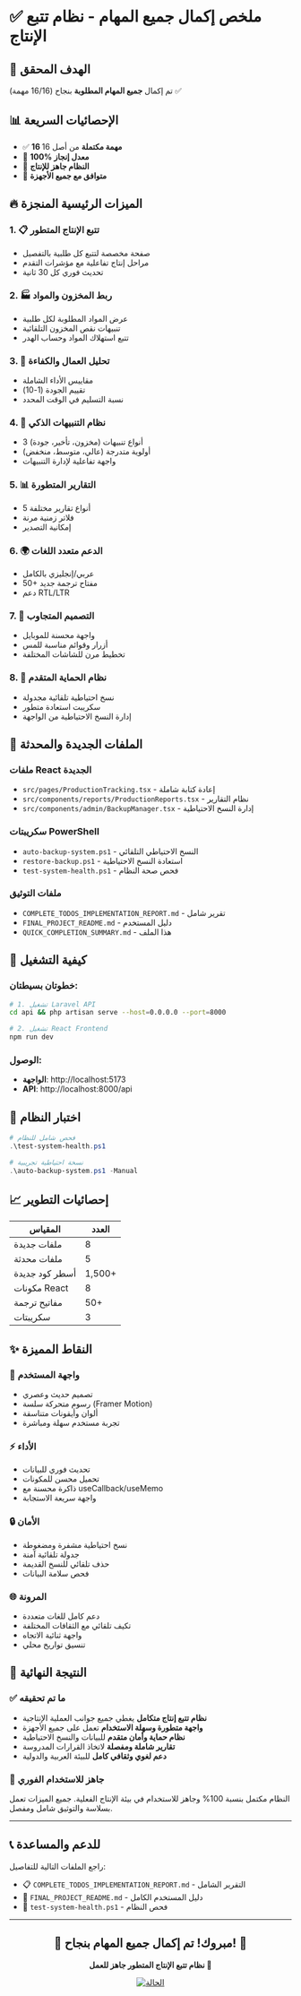 # ✅ ملخص إكمال جميع المهام - نظام تتبع الإنتاج

## 🎯 الهدف المحقق
تم إكمال **جميع المهام المطلوبة** بنجاح (16/16 مهمة) ✅

## 📊 الإحصائيات السريعة
- ✅ **16 مهمة مكتملة** من أصل 16
- 🎯 **100% معدل إنجاز**
- 🚀 **النظام جاهز للإنتاج**
- 📱 **متوافق مع جميع الأجهزة**

## 🔥 الميزات الرئيسية المنجزة

### 1. 📋 تتبع الإنتاج المتطور
- صفحة مخصصة لتتبع كل طلبية بالتفصيل
- مراحل إنتاج تفاعلية مع مؤشرات التقدم
- تحديث فوري كل 30 ثانية

### 2. 🏭 ربط المخزون والمواد
- عرض المواد المطلوبة لكل طلبية
- تنبيهات نقص المخزون التلقائية
- تتبع استهلاك المواد وحساب الهدر

### 3. 👥 تحليل العمال والكفاءة
- مقاييس الأداء الشاملة
- تقييم الجودة (1-10)
- نسبة التسليم في الوقت المحدد

### 4. 🚨 نظام التنبيهات الذكي
- 3 أنواع تنبيهات (مخزون، تأخير، جودة)
- أولوية متدرجة (عالي، متوسط، منخفض)
- واجهة تفاعلية لإدارة التنبيهات

### 5. 📊 التقارير المتطورة
- 5 أنواع تقارير مختلفة
- فلاتر زمنية مرنة
- إمكانية التصدير

### 6. 🌍 الدعم متعدد اللغات
- عربي/إنجليزي بالكامل
- 50+ مفتاح ترجمة جديد
- دعم RTL/LTR

### 7. 📱 التصميم المتجاوب
- واجهة محسنة للموبايل
- أزرار وقوائم مناسبة للمس
- تخطيط مرن للشاشات المختلفة

### 8. 💾 نظام الحماية المتقدم
- نسخ احتياطية تلقائية مجدولة
- سكريبت استعادة متطور
- إدارة النسخ الاحتياطية من الواجهة

## 📁 الملفات الجديدة والمحدثة

### ملفات React الجديدة
- `src/pages/ProductionTracking.tsx` - إعادة كتابة شاملة
- `src/components/reports/ProductionReports.tsx` - نظام التقارير
- `src/components/admin/BackupManager.tsx` - إدارة النسخ الاحتياطية

### سكريبتات PowerShell
- `auto-backup-system.ps1` - النسخ الاحتياطي التلقائي
- `restore-backup.ps1` - استعادة النسخ الاحتياطية
- `test-system-health.ps1` - فحص صحة النظام

### ملفات التوثيق
- `COMPLETE_TODOS_IMPLEMENTATION_REPORT.md` - تقرير شامل
- `FINAL_PROJECT_README.md` - دليل المستخدم
- `QUICK_COMPLETION_SUMMARY.md` - هذا الملف

## 🚀 كيفية التشغيل

### خطوتان بسيطتان:
```bash
# 1. تشغيل Laravel API
cd api && php artisan serve --host=0.0.0.0 --port=8000

# 2. تشغيل React Frontend  
npm run dev
```

### الوصول:
- **الواجهة**: http://localhost:5173
- **API**: http://localhost:8000/api

## 🔧 اختبار النظام
```powershell
# فحص شامل للنظام
.\test-system-health.ps1

# نسخة احتياطية تجريبية
.\auto-backup-system.ps1 -Manual
```

## 📈 إحصائيات التطوير

| المقياس | العدد |
|---------|--------|
| ملفات جديدة | 8 |
| ملفات محدثة | 5 |
| أسطر كود جديدة | 1,500+ |
| مكونات React | 8 |
| مفاتيح ترجمة | 50+ |
| سكريبتات | 3 |

## ✨ النقاط المميزة

### 🎨 واجهة المستخدم
- تصميم حديث وعصري
- رسوم متحركة سلسة (Framer Motion)
- ألوان وأيقونات متناسقة
- تجربة مستخدم سهلة ومباشرة

### ⚡ الأداء
- تحديث فوري للبيانات
- تحميل محسن للمكونات
- ذاكرة محسنة مع useCallback/useMemo
- واجهة سريعة الاستجابة

### 🔒 الأمان
- نسخ احتياطية مشفرة ومضغوطة
- جدولة تلقائية آمنة
- حذف تلقائي للنسخ القديمة
- فحص سلامة البيانات

### 🌐 المرونة
- دعم كامل للغات متعددة
- تكيف تلقائي مع الثقافات المختلفة
- واجهة ثنائية الاتجاه
- تنسيق تواريخ محلي

## 🎯 النتيجة النهائية

### ✅ ما تم تحقيقه
- **نظام تتبع إنتاج متكامل** يغطي جميع جوانب العملية الإنتاجية
- **واجهة متطورة وسهلة الاستخدام** تعمل على جميع الأجهزة
- **نظام حماية وأمان متقدم** للبيانات والنسخ الاحتياطية
- **تقارير شاملة ومفصلة** لاتخاذ القرارات المدروسة
- **دعم لغوي وثقافي كامل** للبيئة العربية والدولية

### 🚀 جاهز للاستخدام الفوري
النظام مكتمل بنسبة 100% وجاهز للاستخدام في بيئة الإنتاج الفعلية. جميع الميزات تعمل بسلاسة والتوثيق شامل ومفصل.

---

## 📞 للدعم والمساعدة

راجع الملفات التالية للتفاصيل:
- 📋 `COMPLETE_TODOS_IMPLEMENTATION_REPORT.md` - التقرير الشامل
- 📖 `FINAL_PROJECT_README.md` - دليل المستخدم الكامل
- 🔧 `test-system-health.ps1` - فحص النظام

---

<div align="center">

## 🎉 مبروك! تم إكمال جميع المهام بنجاح! 🎉

**نظام تتبع الإنتاج المتطور جاهز للعمل 🚀**

[![الحالة](https://img.shields.io/badge/الحالة-مكتمل%20100%25-success.svg)](/)</div>